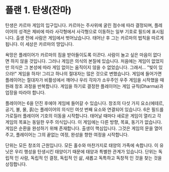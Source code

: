 # 플랜 1. 탄생(잔마)

탄생은 카르마 게임의 입구입니다. 카르마는 주사위에 굴린 점수에 따라 결정되며, 플레이어의 성격은 제비에 따라 사각형에서 사각형으로 이동하는 일부 기호로 필드에 표시됩니다. 출생 전에 사람은 게임에서 벗어났습니다. 태어난 후 그는 카르마의 법칙을 따르게 됩니다. 이 세상은 카르마의 땅입니다.

욕망은 플레이어가 카르마의 짐을 받아들이도록 이끈다. 사람이 놀고 싶은 마음이 없다면 하지 않을 것입니다. 그러나 게임은 의식의 본질에 있습니다. 처음에는 게임이 없었지만 의식은 그 본성에 따라 게임 없이는 움직이지 않을 수 없었습니다. 그래서... "빛이 있으라!" 게임을 하자! 그리고 하나의 절대자는 많은 것으로 변했습니다. 게임에 들어가면 플레이어는 절대자가 비활성에서 깨어나 우리 각자가 소우주인 우주 게임을 시작했을 때 원래 창조 과정을 반복합니다. 게임을 하기로 결정한 플레이어는 게임 규칙(Dharma)과 업장을 따라야 합니다.

플레이어는 6을 던진 후에야 게임에 들어갈 수 있습니다. 창조의 다섯 가지 요소(에테르, 공기, 불, 물, 흙)는 플레이어의 의식인 여섯 번째 요소와 연결되어 있습니다. 6은 필드를 가로질러 플레이어 기호의 이동을 시작합니다. 태어날 때마다 새로운 게임이 열리고 각 게임의 목표는 동일한 우주 의식입니다. 이 게임에는 다른 방향, 목표, 동기가 없습니다. 게임은 순환을 완성하기 위해 존재합니다. 출생이 핵심입니다. 그것은 게임의 문을 열어주고, 플레이어는 그의 끝없는 여정, 완성을 향한 여정을 시작합니다.

단위는 모든 창조의 근원입니다. 모든 홀수와 마찬가지로 태양의 가족에 속합니다. 이 유닛은 우리 행성을 탄생시킨 태양이기 때문에 태양과 특별한 관계가 있습니다. 단위는 독립적 인 사람, 독립적 인 결정, 독립적 인 삶, 새롭고 독특하고 독창적 인 것을 찾는 것을 상징합니다.
